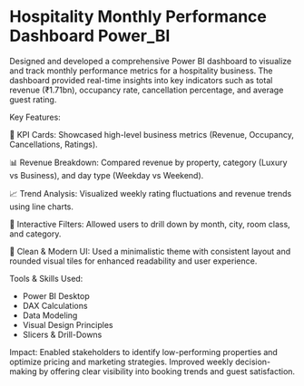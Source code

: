 # Hospitality Monthly Performance Dashboard Power_BI
Designed and developed a comprehensive Power BI dashboard to visualize and track monthly performance metrics for a hospitality business. The dashboard provided real-time insights into key indicators such as total revenue (₹1.71bn), occupancy rate, cancellation percentage, and average guest rating.


Key Features:

🏨 KPI Cards: Showcased high-level business metrics (Revenue, Occupancy, Cancellations, Ratings).

📊 Revenue Breakdown: Compared revenue by property, category (Luxury vs Business), and day type (Weekday vs Weekend).

📈 Trend Analysis: Visualized weekly rating fluctuations and revenue trends using line charts.

🎯 Interactive Filters: Allowed users to drill down by month, city, room class, and category.

🎨 Clean & Modern UI: Used a minimalistic theme with consistent layout and rounded visual tiles for enhanced readability and user experience.


Tools & Skills Used:
* Power BI Desktop
* DAX Calculations
* Data Modeling
* Visual Design Principles
* Slicers & Drill-Downs

Impact:
Enabled stakeholders to identify low-performing properties and optimize pricing and marketing strategies.
Improved weekly decision-making by offering clear visibility into booking trends and guest satisfaction.
